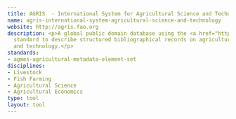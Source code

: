 ```yaml
---
title: AGRIS  - International System for Agricultural Science and Technology
name: agris-international-system-agricultural-science-and-technology
website: http://agris.fao.org
description: <p>A global public domain database using the <a href="http://www.dcc.ac.uk/resources/metadata-standards/agmes-agricultural-metadata-element-set">AgMES</a>
  standard to describe structured bibliographical records on agricultural science
  and technology.</p>
standards:
- agmes-agricultural-metadata-element-set
disciplines:
- Livestock
- Fish Farming
- Agricultural Science
- Agricultural Economics
type: tool
layout: tool
---
```


